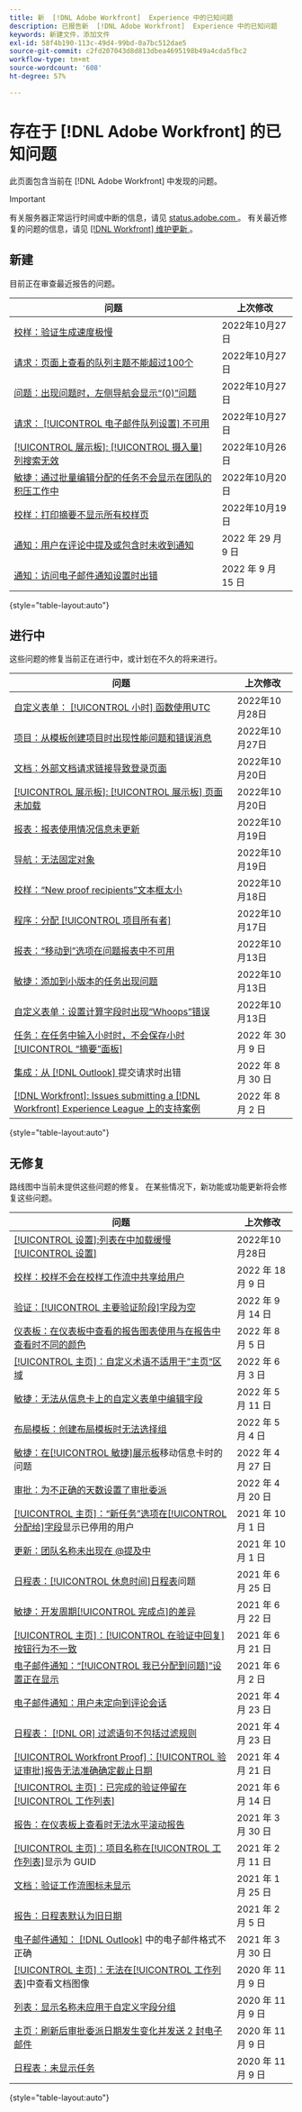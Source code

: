 ```yaml
---
title: 新  [!DNL Adobe Workfront]  Experience 中的已知问题
description: 已报告新  [!DNL Adobe Workfront]  Experience 中的已知问题
keywords: 新建文件，添加文件
exl-id: 58f4b190-113c-49d4-99bd-0a7bc512dae5
source-git-commit: c2fd207043d8d813dbea4695198b49a4cda5fbc2
workflow-type: tm+mt
source-wordcount: '608'
ht-degree: 57%

---
```


# 存在于 [!DNL Adobe Workfront] 的已知问题

此页面包含当前在 [!DNL Adobe Workfront] 中发现的问题。

>[!IMPORTANT]
>
>有关服务器正常运行时间或中断的信息，请见 [status.adobe.com ](https://status.adobe.com)。 有关最近修复的问题的信息，请见 [[!DNL Workfront]  维护更新 ](../maintenance/current-updates.md)。

## 新建

目前正在审查最近报告的问题。

| **问题** | **上次修改** |
| -----------------------------------------------------------------| ----------------- |
| [校样：验证生成速度极慢](known-issues-workfront/wf-proofs-slow-proof-generation.md) | 2022年10月27日 |
| [请求：页面上查看的队列主题不能超过100个](known-issues-workfront/wf-requests-cannot-see-more-than-100-queue-topics.md) | 2022年10月27日 |
| [问题：出现问题时，左侧导航会显示“(0)”问题](known-issues-workfront/wf-tasks-0-issues-when-issues-exist.md) | 2022年10月27日 |
| [请求： [!UICONTROL 电子邮件队列设置] 不可用](known-issues-workfront/wf-requests-email-queue-details-not-available.md) | 2022年10月27日 |
| [[!UICONTROL 展示板]: [!UICONTROL 摄入量] 列搜索无效](known-issues-workfront/wf-boards-search-returns-no-results.md) | 2022年10月26日 |
| [敏捷：通过批量编辑分配的任务不会显示在团队的积压工作中](known-issues-workfront/wf-agile-not-appearing-in-team-backlog.md) | 2022年10月20日 |
| [校样：打印摘要不显示所有校样页](known-issues-workfront-proof/proof-print-summary-not-showing-all-pages.md) | 2022年10月19日 |
| [通知：用户在评论中提及或包含时未收到通知](known-issues-workfront/wf-notif-users-not-receiving-email-or-inapp-notif.md) | 2022 年 29 月 9 日 |
| [通知：访问电子邮件通知设置时出错](known-issues-workfront/wf-notifications-preview-errors-with-options.md) | 2022 年 9 月 15 日 |

{style=&quot;table-layout:auto&quot;}


## 进行中

这些问题的修复当前正在进行中，或计划在不久的将来进行。

| **问题** | **上次修改** |
| -----------------------------------------------------------------| ----------------- |
| [自定义表单： [!UICONTROL 小时] 函数使用UTC](known-issues-workfront/wf-issues-when-creating-project-from-template.md) | 2022年10月28日 |
| [项目：从模板创建项目时出现性能问题和错误消息](known-issues-workfront/wf-issues-when-creating-project-from-template.md) | 2022年10月27日 |
| [文档：外部文档请求链接导致登录页面](known-issues-workfront/wf-documents-external-request-leads-to-login.md) | 2022年10月20日 |
| [[!UICONTROL 展示板]: [!UICONTROL 展示板] 页面未加载](known-issues-workfront/wf-boards-boards-do-not-load.md) | 2022年10月20日 |
| [报表：报表使用情况信息未更新](known-issues-workfront/wf-reports-usage-not-updating.md) | 2022年10月19日 |
| [导航：无法固定对象](known-issues-workfront/wf-navigation-cannot-pin-objects.md) | 2022年10月19日 |
| [校样：“New proof recipients”文本框太小](known-issues-workfront/wf-proof-proof-share-recipient-box-too-small.md) | 2022年10月18日 |
| [程序：分配 [!UICONTROL 项目所有者]](known-issues-workfront/wf-programs-issues-assigning-program-manager.md) | 2022年10月17日 |
| [报表：“移动到”选项在问题报表中不可用](known-issues-workfront/wf-reports-move-to-not-available-on-issue-report.md) | 2022年10月13日 |
| [敏捷：添加到小版本的任务出现问题](known-issues-workfront/wf-agile-issues-with-tasks-on-iteration.md) | 2022年10月13日 |
| [自定义表单：设置计算字段时出现“Whoops”错误](known-issues-workfront/wf-custom-forms-error-with-calculated-field.md) | 2022年10月13日 |
| [任务：在任务中输入小时时，不会保存小时 [!UICONTROL “摘要”面板]](known-issues-workfront/wf-hours-do-not-save-when-scrolling-summary-panel.md) | 2022 年 30 月 9 日 |
| [集成：从  [!DNL Outlook] ](known-issues-workfront/wf-integrations-error-when-creating-request-from-outlook.md) 提交请求时出错 | 2022 年 8 月 30 日 |
| [[!DNL Workfront]: Issues submitting a [!DNL Workfront]  Experience League 上的支持案例](known-issues-workfront/wf-support-issues-submitting-support-case.md) | 2022 年 8 月 2 日 |

{style=&quot;table-layout:auto&quot;}

## 无修复

路线图中当前未提供这些问题的修复。 在某些情况下，新功能或功能更新将会修复这些问题。

| **问题** | **上次修改** |
| -----------------------------------------------------------------| ----------------- |
| [[!UICONTROL 设置]:列表在中加载缓慢 [!UICONTROL 设置]](known-issues-workfront/wf-setup-lists-load-slowly.md) | 2022年10月28日 |
| [校样：校样不会在校样工作流中共享给用户](known-issues-workfront-proof/proof-user-in-stage-does-not-get-access.md) | 2022 年 18 月 9 日 |
| [验证：[!UICONTROL 主要验证阶段]字段为空](known-issues-workfront/wf-documents-stages-do-not-populate-on-proof.md) | 2022 年 9 月 14 日 |
| [仪表板：在仪表板中查看的报告图表使用与在报告中查看时不同的颜色](known-issues-workfront/wf-dashboard-reports-wrong-color.md) | 2022 年 8 月 5 日 |
| [[!UICONTROL 主页]：自定义术语不适用于”主页“区域](known-issues-workfront/wf-home-custom-term-not-applied-to-home.md) | 2022 年 6 月 3 日 |
| [敏捷：无法从信息卡上的自定义表单中编辑字段](known-issues-workfront/wf-agile-cannot-edit-fields-custom-cards.md) | 2022 年 5 月 11 日 |
| [布局模板：创建布局模板时无法选择组](known-issues-workfront/wf-layout-templ-cannot-select-group.md) | 2022 年 5 月 4 日 |
| [敏捷：在[!UICONTROL 敏捷]展示板](known-issues-workfront/wf-agile-issues-moving-cards.md)移动信息卡时的问题 | 2022 年 4 月 27 日 |
| [审批：为不正确的天数设置了审批委派](known-issues-workfront/wf-approval-delegation-incorrect-number-of-days.md) | 2022 年 4 月 20 日 |
| [[!UICONTROL 主页]：“新任务”选项在[!UICONTROL 分配给]字段](known-issues-workfront/wf-home-new-task-option-showing-deactivated-users.md)显示已停用的用户 | 2021 年 10 月 1 日 |
| [更新：团队名称未出现在 @提及中](known-issues-workfront/wf-updates-team-name-not-in-mention.md) | 2021 年 10 月 1 日 |
| [日程表：[!UICONTROL 休息时间]日程表](known-issues-workfront/wf-calendars-issue-time-off.md)问题 | 2021 年 6 月 25 日 |
| [敏捷：开发周期[!UICONTROL 完成点]的差异](known-issues-workfront/wf-agile-discrepancy-in-completed-points.md) | 2021 年 6 月 22 日 |
| [[!UICONTROL 主页]：[!UICONTROL 在验证中回复]按钮行为不一致](known-issues-workfront-proof/reply-in-proof-button-behavior-is-inconsistent.md) | 2021 年 6 月 21 日 |
| [电子邮件通知：“[!UICONTROL 我已分配到问题]”设置正在显示](known-issues-workfront/wf-email-notif-im-assigned-to-issue-displaying.md) | 2021 年 6 月 2 日 |
| [电子邮件通知：用户未定向到评论会话](known-issues-workfront/wf-email-notif-user-not-directed-to-thread.md) | 2021 年 4 月 23 日 |
| [日程表： [!DNL OR]  过滤语句不包括过滤规则](known-issues-workfront/wf-calendars-or-filter-statement.md) | 2021 年 4 月 23 日 |
| [[!UICONTROL Workfront Proof]：[!UICONTROL 验证审批]报告无法准确确定截止日期](known-issues-workfront-proof/proof-approval-report-cant-accurately-determine-deadlines.md) | 2021 年 4 月 21 日 |
| [[!UICONTROL 主页]：已完成的验证停留在[!UICONTROL 工作列表]](known-issues-workfront-proof/completed-proofs-stuck-in-the-work-list.md) | 2021 年 6 月 14 日 |
| [报告：在仪表板上查看时无法水平滚动报告](known-issues-workfront/wf-reports-cannot-scroll-horizontally.md) | 2021 年 3 月 30 日 |
| [[!UICONTROL 主页]：项目名称在[!UICONTROL 工作列表]](known-issues-workfront/wf-home-project-name-shows-as-guid.md)显示为 GUID | 2021 年 2 月 11 日 |
| [文档：验证工作流图标未显示](known-issues-workfront-proof/proof-workflow-icon-is-not-displaying.md) | 2021 年 1 月 25 日 |
| [报告：日程表默认为旧日期](known-issues-workfront/wf-reports-caledar-defaults-to-old-dates.md) | 2021 年 2 月 5 日 |
| [电子邮件通知： [!DNL Outlook]](known-issues-workfront/wf-email-notif-not-formatting-in-outlook.md) 中的电子邮件格式不正确 | 2021 年 3 月 30 日 |
| [[!UICONTROL 主页]：无法在[!UICONTROL 工作列表]](known-issues-workfront/wf-home-unable-to-view-document-image.md)中查看文档图像 | 2020 年 11 月 9 日 |
| [列表：显示名称未应用于自定义字段分组](known-issues-workfront/wf-lists-display-name-not-applied-to-grouping.md) | 2020 年 11 月 9 日 |
| [主页：刷新后审批委派日期发生变化并发送 2 封电子邮件](known-issues-workfront/wf-home-approval-delegation-dates-changing.md) | 2020 年 11 月 9 日 |
| [日程表：未显示任务](known-issues-workfront/wf-calendar-tasks-not-displaying.md) | 2020 年 11 月 9 日 |

{style=&quot;table-layout:auto&quot;}

